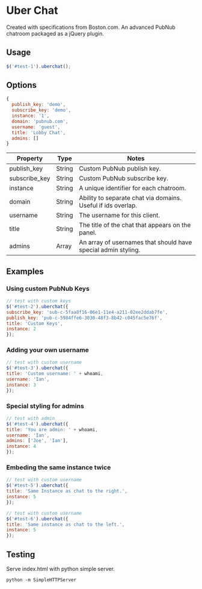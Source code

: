 # Uber Chat

Created with specifications from Boston.com. An advanced PubNub chatroom packaged as a jQuery plugin.

## Usage
```js
$('#test-1').uberchat();
```
## Options

```js
{
  publish_key: 'demo',
  subscribe_key: 'demo',
  instance: '1',
  domain: 'pubnub.com',
  username: 'guest',
  title: 'Lobby Chat',
  admins: []
}
```

Property | Type | Notes
------------- | ------------- | -------------
publish_key | String | Custom PubNub publish key.
subscribe_key | String | Custom PubNub subscribe key.
instance | String | A unique identifier for each chatroom.
domain | String | Ability to separate chat via domains. Useful if ids overlap.
username | String | The username for this client.
title | String | The title of the chat that appears on the panel.
admins | Array | An array of usernames that should have special admin styling.

## Examples

### Using custom PubNub Keys
```js
// test with custom keys
$('#test-2').uberchat({ 
subscribe_key: 'sub-c-5faa8f16-06e1-11e4-a211-02ee2ddab7fe',
publish_key: 'pub-c-5984ffe6-3030-48f3-8b42-c045fac5e76f',
title: 'Custom Keys',
instance: 2
});
```

### Adding your own username
```js
// test with custom username
$('#test-3').uberchat({
title: 'Custom username: ' + whoami,
username: 'Ian',
instance: 3
});
```

### Special styling for admins
```js
// test with admin
$('#test-4').uberchat({ 
title: 'You are admin: ' + whoami,
username: 'Ian',
admins: ['Joe', 'Ian'],
instance: 4
});
```

### Embeding the same instance twice
```js
// test with custom username
$('#test-5').uberchat({ 
title: 'Same Instance as chat to the right.',
instance: 5
});

// test with custom username
$('#test-6').uberchat({ 
title: 'Same instance as chat to the left.',
instance: 5
});
```

## Testing

Serve index.html with python simple server.

```
python -m SimpleHTTPServer
```